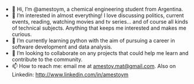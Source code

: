 - 👋 Hi, I’m @amestoym, a chemical engineering student from Argentina.
- 👀 I’m interested in almost everything! I love discussing politics, current events, reading, watching movies and tv series... and of course all kinds of technical subjects.
     Anything that keeps me interested and makes me curious.
- 🌱 I’m currently learning python with the aim of pursuing a career in software development and data analysis.
- 💞️ I’m looking to collaborate on any projects that could help me learn and contribute to the community.
- 📫 How to reach me: email me at amestoy.mat@gmail.com. Also on Linkedin: http://www.linkedin.com/in/amestoym

<!---
amestoym/amestoym is a ✨ special ✨ repository because its `README.md` (this file) appears on your GitHub profile.
You can click the Preview link to take a look at your changes.
--->
